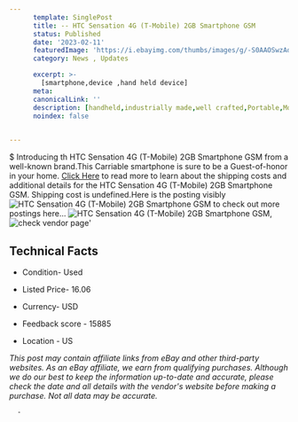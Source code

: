 ```yaml
---
      template: SinglePost
      title: -- HTC Sensation 4G (T-Mobile) 2GB Smartphone GSM
      status: Published
      date: '2023-02-11'
      featuredImage: 'https://i.ebayimg.com/thumbs/images/g/-S0AAOSwzAdi6V2K/s-l225.jpg'
      category: News , Updates

      excerpt: >-
        [smartphone,device ,hand held device]
      meta:
      canonicalLink: ''
      description: [handheld,industrially made,well crafted,Portable,Mobile,Compact,Convenient,Lightweight,Maneuverable,Man-portable,Miniature,Carriable,Hand-held,Light,Holdable,Transportable,Mobile device,Pocket-sized,On-the-go,Wireless,Cordless,Compact size,Convenient size, smartphone,device ,hand held device]
      noindex: false
      

---
```

$
      Introducing th HTC Sensation 4G (T-Mobile) 2GB Smartphone GSM from a well-known brand.This Carriable smartphone is sure to be a Guest-of-honor in your home. [Click Here](https://www.ebay.com/itm/134172517605?hash=item1f3d4e24e5%3Ag%3A-S0AAOSwzAdi6V2K&mkevt=1&mkcid=1&mkrid=711-53200-19255-0&campid=%253CePNCampaignId%253E&customid=%253CreferenceId%253E&toolid=10049) to read more to learn about the shipping costs and additional details for the HTC Sensation 4G (T-Mobile) 2GB Smartphone GSM. Shipping cost is undefined.Here is the posting visibly ![HTC Sensation 4G (T-Mobile) 2GB Smartphone GSM](https://i.ebayimg.com/thumbs/images/g/-S0AAOSwzAdi6V2K/s-l225.jpg) to check out more postings here... ![HTC Sensation 4G (T-Mobile) 2GB Smartphone GSM](https://i.ebayimg.com/images/g/-S0AAOSwzAdi6V2K/s-l1600.jpg), ![check vendor page](https://origin-galleryplus.ebayimg.com/ws/web/134172517605_2_0_1/225x225.jpg,https://origin-galleryplus.ebayimg.com/ws/web/134172517605_3_0_1/225x225.jpg,https://origin-galleryplus.ebayimg.com/ws/web/134172517605_4_0_1/225x225.jpg,https://origin-galleryplus.ebayimg.com/ws/web/134172517605_5_0_1/225x225.jpg)'

      

 ## Technical Facts 



     
      

 - Condition- Used 


      

 - Listed Price- 16.06 


      

 - Currency- USD 


      

 - Feedback score - 15885 


      

 - Location - US 


      
      

 *_This post may contain affiliate links from eBay and other third-party websites. As an eBay affiliate, we earn from qualifying purchases. Although we do our best to keep the information up-to-date and accurate, please check the date and all details with the vendor's website before making a purchase. Not all data may be accurate._*




      -
